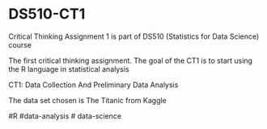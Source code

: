 # DS510-CT1
Critical Thinking Assignment 1 is part of DS510 (Statistics for Data Science) course 

The first critical thinking assignment. The goal of the CT1 is to start using the R language in statistical analysis

CT1: Data Collection And Preliminary Data Analysis

The data set chosen is The Titanic from Kaggle 

#R #data-analysis # data-science
